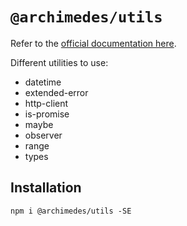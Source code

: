 # `@archimedes/utils`

Refer to the [official documentation here](https://www.archimedesfw.io/docs/js/utils).

Different utilities to use:

-   datetime
-   extended-error
-   http-client
-   is-promise
-   maybe
-   observer
-   range
-   types

## Installation

`npm i @archimedes/utils -SE`
